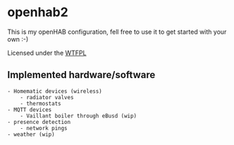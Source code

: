 # openhab2
This is my openHAB configuration, fell free to use it to get started with your own :-)

Licensed under the [WTFPL](http://www.wtfpl.net)

Implemented hardware/software
-----
    - Homematic devices (wireless)
        - radiator valves
        - thermostats
    - MQTT devices
        - Vaillant boiler through eBusd (wip)
    - presence detection
        - network pings
    - weather (wip)